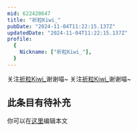 ```yaml
---
mid: 622420647
title: "祈粒Kiwi_"
pubDate: "2024-11-04T11:22:15.137Z"
updatedDate: "2024-11-04T11:22:15.137Z"
profile:
  {
    Nickname: ["祈粒Kiwi_"],
  }
---
```


关注[祈粒Kiwi_](https://space.bilibili.com/622420647)谢谢喵~ 关注[祈粒Kiwi_](https://space.bilibili.com/622420647)谢谢喵~

## 此条目有待补充
你可以在[这里](https://github.com/Yuhanawa/VTuber.ICU-Content/edit/master/v/祈粒Kiwi_/index.md)编辑本文
